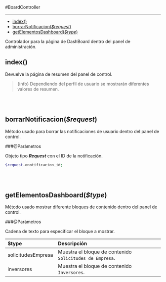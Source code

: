 #BoardController

---

- [index()](#index)
- [borrarNotificacion(_$request_)](#borrarnotificacionrequest)
- [getElementosDashboard(_$type_)](#getelementosdashboardtype)

Controlador para la página de DashBoard dentro del panel de administración.

<a name="index"></a>

## index()

Devuelve la página de resumen del panel de control.

> {info} Dependiendo del perfil de usuario se mostrarán diferentes valores de resumen.

<br><br>

<a name="borrarnotificacionrequest"></a>

## borrarNotificacion(_$request_)

Método usado para borrar las notificaciones de usuario dentro del panel de control.

###@Parámetros

Objeto tipo ***Request*** con el ID de la notificación.

```php
$request->notificacion_id;
```

<br><br>

<a name="getelementosdashboardtype"></a>

## getElementosDashboard(_$type_)

Método usado mostrar diferente bloques de contenido dentro del panel de control.

###@Parámetros

Cadena de texto para especificar el bloque a mostrar.

| $type              | Descripción                                              |
| :----------------- | :------------------------------------------------------- |
| solicitudesEmpresa | Muestra el bloque de contenido `Solicitudes de Empresa`. |
| inversores         | Muestra el bloque de contenido `Inversores`.             |